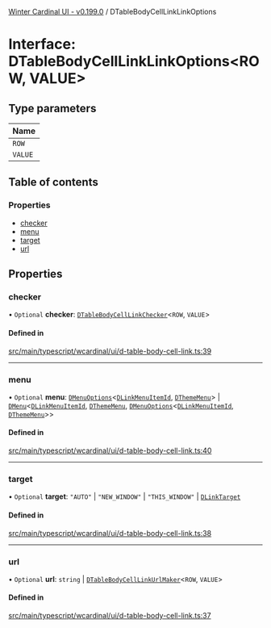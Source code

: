 [Winter Cardinal UI - v0.199.0](../index.md) / DTableBodyCellLinkLinkOptions

# Interface: DTableBodyCellLinkLinkOptions<ROW, VALUE\>

## Type parameters

| Name |
| :------ |
| `ROW` |
| `VALUE` |

## Table of contents

### Properties

- [checker](DTableBodyCellLinkLinkOptions.md#checker)
- [menu](DTableBodyCellLinkLinkOptions.md#menu)
- [target](DTableBodyCellLinkLinkOptions.md#target)
- [url](DTableBodyCellLinkLinkOptions.md#url)

## Properties

### checker

• `Optional` **checker**: [`DTableBodyCellLinkChecker`](../index.md#dtablebodycelllinkchecker)<`ROW`, `VALUE`\>

#### Defined in

[src/main/typescript/wcardinal/ui/d-table-body-cell-link.ts:39](https://github.com/winter-cardinal/winter-cardinal-ui/blob/v0.199.0/src/main/typescript/wcardinal/ui/d-table-body-cell-link.ts#L39)

___

### menu

• `Optional` **menu**: [`DMenuOptions`](DMenuOptions.md)<[`DLinkMenuItemId`](../index.md#dlinkmenuitemid), [`DThemeMenu`](DThemeMenu.md)\> \| [`DMenu`](../classes/DMenu.md)<[`DLinkMenuItemId`](../index.md#dlinkmenuitemid), [`DThemeMenu`](DThemeMenu.md), [`DMenuOptions`](DMenuOptions.md)<[`DLinkMenuItemId`](../index.md#dlinkmenuitemid), [`DThemeMenu`](DThemeMenu.md)\>\>

#### Defined in

[src/main/typescript/wcardinal/ui/d-table-body-cell-link.ts:40](https://github.com/winter-cardinal/winter-cardinal-ui/blob/v0.199.0/src/main/typescript/wcardinal/ui/d-table-body-cell-link.ts#L40)

___

### target

• `Optional` **target**: ``"AUTO"`` \| ``"NEW_WINDOW"`` \| ``"THIS_WINDOW"`` \| [`DLinkTarget`](../index.md#dlinktarget)

#### Defined in

[src/main/typescript/wcardinal/ui/d-table-body-cell-link.ts:38](https://github.com/winter-cardinal/winter-cardinal-ui/blob/v0.199.0/src/main/typescript/wcardinal/ui/d-table-body-cell-link.ts#L38)

___

### url

• `Optional` **url**: `string` \| [`DTableBodyCellLinkUrlMaker`](../index.md#dtablebodycelllinkurlmaker)<`ROW`, `VALUE`\>

#### Defined in

[src/main/typescript/wcardinal/ui/d-table-body-cell-link.ts:37](https://github.com/winter-cardinal/winter-cardinal-ui/blob/v0.199.0/src/main/typescript/wcardinal/ui/d-table-body-cell-link.ts#L37)
